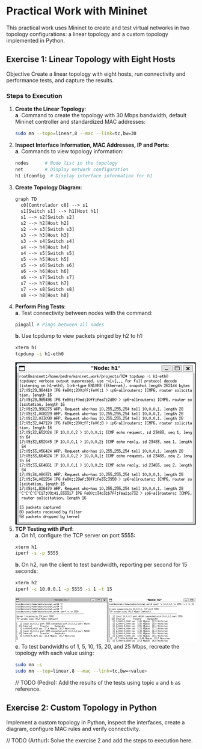 # Practical Work with Mininet
This practical work uses Mininet to create and test virtual networks in two topology configurations: a linear topology and a custom topology implemented in Python.

## Exercise 1: Linear Topology with Eight Hosts
Objective
Create a linear topology with eight hosts, run connectivity and performance tests, and capture the results.

### Steps to Execution
1. **Create the Linear Topology**:\
    **a**. Command to create the topology with 30 Mbps:bandwidth, default Mininet controller and standardized MAC addresses:
    ```bash
    sudo mn --topo=linear,8 --mac --link=tc,bw=30
    ```
2. **Inspect Interface Information, MAC Addresses, IP and Ports**:\
    **a**. Commands to view topology information:
    ```bash
    nodes      # Node list in the topology
    net        # Display network configuration
    h1 ifconfig  # Display interface information for h1
    ```
3. **Create Topology Diagram**:
    ```mermaid
    graph TD
      c0[Controlador c0] --> s1
      s1[Switch s1] --> h1[Host h1]
      s1 --> s2[Switch s2]
      s2 --> h2[Host h2]
      s2 --> s3[Switch s3]
      s3 --> h3[Host h3]
      s3 --> s4[Switch s4]
      s4 --> h4[Host h4]
      s4 --> s5[Switch s5]
      s5 --> h5[Host h5]
      s5 --> s6[Switch s6]
      s6 --> h6[Host h6]
      s6 --> s7[Switch s7]
      s7 --> h7[Host h7]
      s7 --> s8[Switch s8]
      s8 --> h8[Host h8]
    ```
4. **Perform Ping Tests**:\
    **a**. Test connectivity between nodes with the command:
      ```bash
      pingall # Pings between all nodes
      ```
    **b**. Use tcpdump to view packets pinged by h2 to h1:
    ```bash
    xterm h1
    tcpdump -i h1-eth0
    ```
    ![Ping Test](docs/images/tcpdump.png)
5. **TCP Testing with iPerf**:\
    **a**. On h1, configure the TCP server on port 5555:
    ```bash
    xterm h1
    iperf -s -p 5555
    ```
    **b**. On h2, run the client to test bandwidth, reporting per second for 15 seconds:
    ```bash
    xterm h2
    iperf -c 10.0.0.1 -p 5555 -i 1 -t 15
    ```
    ![TCP Test](docs/images/tcp_connection.png)
    **c**. To test bandwidths of 1, 5, 10, 15, 20, and 25 Mbps, recreate the topology with each value using:
    ```bash
    sudo mn -c
    sudo mn --top=linear,8 --mac --link=tc,bw=<value>
    ```
    // TODO (Pedro): Add the results of the tests using topic `a` and `b` as reference.

## Exercise 2: Custom Topology in Python
Implement a custom topology in Python, inspect the interfaces, create a diagram, configure MAC rules and verify connectivity.

// TODO (Arthur): Solve the exercise 2 and add the steps to execution here.

